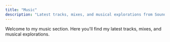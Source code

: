 ```yaml
---
title: "Music"
description: "Latest tracks, mixes, and musical explorations from SoundCloud and beyond."
---
```


Welcome to my music section. Here you'll find my latest tracks, mixes, and musical explorations.





